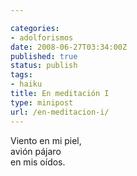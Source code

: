 ```yaml
---

categories:
- adolforismos
date: 2008-06-27T03:34:00Z
published: true
status: publish
tags:
- haiku
title: En meditación I
type: minipost
url: /en-meditacion-i/
---
```


Viento en mi piel,<br />
avión pájaro<br />
en mis oídos.
